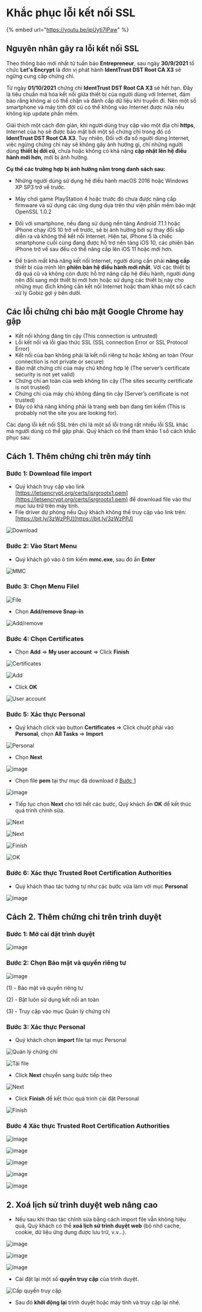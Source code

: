 # Khắc phục lỗi kết nối SSL

{% embed url="https://youtu.be/ipUyti7lPaw" %}

## Nguyên nhân gây ra lỗi kết nối SSL

Theo thông báo mới nhất từ tuần báo **Entrepreneur**, sau ngày **30/9/2021** tổ chức **Let's Encrypt** là đơn vị phát hành **IdentTrust DST Root CA X3** sẽ ngừng cung cấp chứng chỉ.

Từ ngày **01/10/2021** chứng chỉ **IdentTrust DST Root CA X3** sẽ hết hạn. Đây là tiêu chuẩn mã hóa kết nối giữa thiết bị của người dùng với Internet, đảm bảo rằng không ai có thể chặn và đánh cắp dữ liệu khi truyền đi. Nên một số smartphone và máy tính đời cũ có thể không vào Internet được nữa nếu không kịp update phần mềm. 

Giải thích một cách đơn giản, khi người dùng truy cập vào một địa chỉ **https**, Internet của họ sẽ được bảo mật bởi một số chứng chỉ trong đó có **IdentTrust DST Root CA X3**. Tuy nhiên, Đối với đa số người dùng Internet, việc ngừng chứng chỉ này sẽ không gây ảnh hưởng gì, chỉ những người dùng **thiết bị đời cũ**, chưa hoặc không có khả năng **cập nhật lên hệ điều hành mới hơn**, mới bị ảnh hưởng.

**Cụ thể các trường hợp bị ảnh hưởng nằm trong danh sách sau:**

- Những người dùng sử dụng hệ điều hành macOS 2016 hoặc Windows XP SP3 trở về trước.

- Máy chơi game PlayStation 4 hoặc trước đó chưa được nâng cấp firmware và sử dụng các ứng dụng dựa trên thư viện phần mềm bảo mật OpenSSL 1.0.2

- Đối với smartphone, nếu đang sử dụng nền tảng Android 7.1.1 hoặc iPhone chạy iOS 10 trở về trước, sẽ bị ảnh hưởng bởi sự thay đổi sắp diễn ra và không thể kết nối Internet. Hiện tại, iPhone 5 là chiếc smartphone cuối cùng đang được hỗ trợ nền tảng iOS 10, các phiên bản iPhone trở về sau đều có thể nâng cấp lên iOS 11 hoặc mới hơn.

- Để tránh mất khả năng kết nối Internet, người dùng cần phải **nâng cấp** thiết bị của mình lên **phiên bản hệ điều hành mới nhất**. Với các thiết bị đã quá cũ và không còn được hỗ trợ nâng cấp hệ điều hành, người dùng nên đổi sang một thiết bị mới hơn hoặc sử dụng các thiết bị này cho những mục đích không cần kết nối Internet hoặc tham khảo một số cách xử lý Gobiz gợi ý bên dưới.

## Các lỗi chứng chỉ bảo mật Google Chrome hay gặp

* Kết nối không đáng tin cậy (This connection is untrusted)
* Lỗi kết nối và lỗi giao thức SSL (SSL connection Error or SSL Protocol Error)
* Kết nối của bạn không phải là kết nối riêng tư hoặc không an toàn (Your connection is not private or secure)
* Bảo mật chứng chỉ của máy chủ không hợp lệ (The server’s certificate security is not yet valid)
* Chứng chỉ an toàn của web không tin cậy (The sites security certificate is not trusted)
* Chứng chỉ của máy chủ không đáng tin cậy (Server’s certificate is not trusted)
* Đây có khả năng không phải là trang web bạn đang tìm kiếm (This is probably not the site you are looking for).

Các dạng lỗi kết nối SSL trên chỉ là một số lỗi trong rất nhiều lỗi SSL khác mà người dùng có thể gặp phải. Quý khách có thể tham khảo 1 số cách khắc phục sau:

## Cách 1. Thêm chứng chỉ trên máy tính

### Bước 1: Download file import

* Quý khách truy cập vào link [https://letsencrypt.org/certs/isrgrootx1.pem](https://letsencrypt.org/certs/isrgrootx1.pem) để download file vào thư mục lưu trữ trên máy tính.
* File driver dự phòng nếu Quý khách không thể truy cập vào link trên: [https://bit.ly/3zWzPPJ](https://bit.ly/3zWzPPJ)

![Download](https://user-images.githubusercontent.com/73226975/135574024-02b993c6-03bd-47f9-b3a6-f152fc90584f.png)

### Bước 2: Vào Start Menu

* Quý khách gõ vào ô tìm kiếm **mmc.exe**, sau đó ấn **Enter**

![MMC](https://user-images.githubusercontent.com/73226975/135575282-b8db95c1-9529-4323-941c-1a8946831bf3.png)

### Bước 3: Chọn **Menu File**l

![File](https://user-images.githubusercontent.com/73226975/135575387-0c5bac89-e754-4413-bdf0-40a424663926.png)

* Chọn **Add/remove Snap-in**

![Add/remove](https://user-images.githubusercontent.com/73226975/135575553-65ead00a-71f6-4007-a1fe-a26b30bed3c7.png)

### Bước 4: Chọn **Certificates**

* Chọn **Add** => **My user account** => Click **Finish**

![Certificates](https://user-images.githubusercontent.com/73226975/135575741-f7eb220d-dee4-4943-8aeb-db79188cda3d.png)

![Add](https://user-images.githubusercontent.com/73226975/135575845-5b2314e1-b7a2-45d6-91bc-36a54c364e9b.png)

* Click **OK**

![User account](https://user-images.githubusercontent.com/73226975/135575741-f7eb220d-dee4-4943-8aeb-db79188cda3d.png)

### Bước 5: Xác thực Personal

* Quý khách click vào button **Certificates** => Click chuột phải vào **Personal**, chọn **All Tasks** => **Import**

![Personal](https://user-images.githubusercontent.com/73226975/135576291-47947ff4-77fb-4a15-aa64-daa654213ca8.png)

* Chọn **Next**

![image](https://user-images.githubusercontent.com/73226975/135578126-8480484a-99b8-4319-be76-cdf6ac9d72d3.png)

* Chọn file **pem** tại thư mục đã download ở [Bước 1](https://hd.gobiz.vn/q-and-a/ssl#buoc-1-download-file-import)

![image](https://user-images.githubusercontent.com/73226975/135578288-84653059-e35d-4472-9a92-6aad86565f7e.png)

* Tiếp tục chọn **Next** cho tới hết các bước, Quý khách ấn **OK** để kết thúc quá trình chỉnh sửa.

![Next](https://user-images.githubusercontent.com/73226975/135578312-4b5614da-fdec-43c0-bd89-e457828456f5.png)

![Next](https://user-images.githubusercontent.com/73226975/135578431-56d78ccc-aa38-4758-b90f-d781d5eadebc.png)

![Finish](https://user-images.githubusercontent.com/73226975/135583095-f13f380d-13da-4e38-ab75-c0b7a0de0cf9.png)

![OK](https://user-images.githubusercontent.com/73226975/135582876-c5d712b0-c819-4c01-9b0c-0b4414fb148c.png)

### Bước 6: Xác thực Trusted Root Certification Authorities

* Quý khách thao tác tương tự như các bước vừa làm với mục **Personal**

![image](https://user-images.githubusercontent.com/73226975/136367202-ec8a963a-3b8f-4264-81a5-fd2bc51f7b69.png)

## Cách 2. Thêm chứng chỉ trên trình duyệt

### Bước 1: Mở cài đặt trình duyệt

![image](https://user-images.githubusercontent.com/73226975/136367918-d422b0a7-d133-437d-abd0-c0e2ffa9b23a.png)

### Bước 2: Chọn Bảo mật và quyền riêng tư

![image](https://user-images.githubusercontent.com/73226975/136367776-98e93fd0-824c-4c6f-8e01-ef86cb34a3d1.png)

(1) - Bảo mật và quyền riêng tư

(2) - Bật luôn sử dụng kết nối an toàn

(3) - Truy cập vào mục Quản lý chứng chỉ

### Bước 3: Xác thực Personal

* Quý khách chọn **import** file tại mục Personal

![Quản lý chứng chỉ](https://user-images.githubusercontent.com/73226975/136496053-91a4f108-386c-4815-b2b4-a9e74a25990f.png)

![Tải file](https://user-images.githubusercontent.com/73226975/136496369-468af108-34e9-4105-ab65-ec98324e6997.png)

* Click **Next** chuyển sang bước tiếp theo

![Next](https://user-images.githubusercontent.com/73226975/136496841-f099a304-99ab-4b8c-9b6b-b13c1984829b.png)

* Click **Finish** để kết thúc quá trình cài đặt Personal

![Finish](https://user-images.githubusercontent.com/73226975/136496988-f467498b-70d2-418e-a65f-b4d663e45821.png)

### Bước 4 Xác thực Trusted Root Certification Authorities

![image](https://user-images.githubusercontent.com/73226975/136499120-a95c618a-7bfb-444c-bcf7-d42b3bc35d6f.png)

![image](https://user-images.githubusercontent.com/73226975/136499135-971e6055-936c-42c6-9cbc-d09d69ff46a3.png)

![image](https://user-images.githubusercontent.com/73226975/136499151-72ab64e8-5587-4c81-8f37-4b714f34a4b3.png)

![image](https://user-images.githubusercontent.com/73226975/136499169-3617e65b-63e1-4dfe-87db-b153e3360393.png)

![image](https://user-images.githubusercontent.com/73226975/136499183-f63170bd-9755-4d4c-8b6e-441da8d71e41.png)

## 2. Xoá lịch sử trình duyệt web nâng cao

* Nếu sau khi thao tác chỉnh sửa bằng cách import file vẫn không hiệu quả, Quý khách có thể **xoá lịch sử trình duyệt web** (bộ nhớ cache, cookie, dữ liệu ứng dụng được lưu trữ, v.v…).

![image](https://user-images.githubusercontent.com/73226975/136500173-301a6eb7-18a0-4a98-8e52-c868e73b19fe.png)

![image](https://user-images.githubusercontent.com/73226975/136500214-e41a21d9-c475-4eba-b634-628c1306a6d4.png)

![image](https://user-images.githubusercontent.com/73226975/136500273-893439b9-dd6b-4125-a0da-3ced518f03fe.png)

* Cài đặt lại một số **quyền truy cập** của trình duyệt.

![Cấp quyền truy cập](https://user-images.githubusercontent.com/73226975/137861630-f0f2a5e9-4816-4e86-9933-118b788c7d54.png)


* Sau đó **khởi động lại** trình duyệt hoặc máy tính và truy cập lại nhé.
